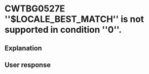 # CWTBG0527E ''$LOCALE\_BEST\_MATCH'' is not supported in condition ''0''.

## Explanation

## User response
